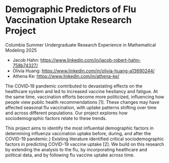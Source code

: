 # Demographic Predictors of Flu Vaccination Uptake Research Project

Columbia Summer Undergraduate Research Experience in Mathematical Modeling 2025

* Jacob Hahn: https://www.linkedin.com/in/jacob-robert-hahn-758b74327/
* Olivia Huang: https://www.linkedin.com/in/olivia-huang-a13690244/
* Athena Ke: https://www.linkedin.com/in/athena-ke/

The COVID‐19 pandemic contributed to devastating effects on the healthcare system and led to increased vaccine hesitancy and fatigue. At the same time, vaccination efforts become more politicized, influencing how people view public health recommendations [1]. These changes may have affected seasonal flu vaccination, with uptake patterns shifting over time and across different populations. Our project explores how sociodemographic factors relate to these trends. 

This project aims to identify the most influential demographic factors in determining influenza vaccination uptake before, during, and after the COVID-19 pandemic.} Existing literature identified critical sociodemographic factors in predicting COVID-19 vaccine uptake [2]. We build on this research by extending the analysis to the flu, by incorporating healthcare and political data, and by following flu vaccine uptake across time.
